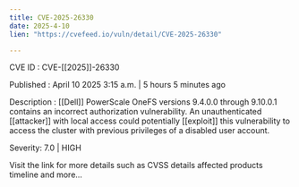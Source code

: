 ```yaml
---
title: CVE-2025-26330
date: 2025-4-10
lien: "https://cvefeed.io/vuln/detail/CVE-2025-26330"

---
```


CVE ID : CVE-[[2025]]-26330

Published :  April 10
2025
3:15 a.m. | 5 hours
5 minutes ago

Description :  [[Dell]] PowerScale OneFS
versions 9.4.0.0 through 9.10.0.1
contains an incorrect authorization vulnerability. An unauthenticated  [[attacker]] with local access could potentially  [[exploit]] this vulnerability to access the cluster with previous privileges of a disabled user account.

Severity: 7.0 | HIGH

Visit the link for more details
such as CVSS details
affected products
timeline
and more...
